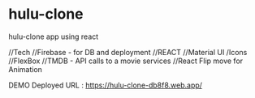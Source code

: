 # hulu-clone
hulu-clone app using react

//Tech
//Firebase - for DB and deployment 
//REACT
//Material UI /Icons
//FlexBox
//TMDB - API calls to a movie services
//React Flip move for Animation

DEMO Deployed URL : https://hulu-clone-db8f8.web.app/

